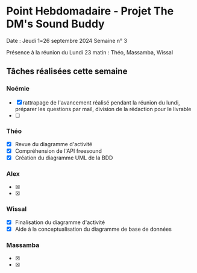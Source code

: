  # Point Hebdomadaire - Projet The DM's Sound Buddy


Date : Jeudi 1=26 septembre 2024
Semaine n° 3

Présence à la réunion du Lundi 23 matin : Théo, Massamba, Wissal
## Tâches réalisées cette semaine

### Noémie

- [x] rattrapage de l'avancement réalisé pendant la réunion du lundi, préparer les questions par mail, division de la rédaction pour le livrable
- [ ]

### Théo

- [x] Revue du diagramme d'activité
- [x] Compréhension de l'API freesound
- [x] Création du diagramme UML de la BDD

### Alex

- [x]
- [x]

### Wissal

- [x] Finalisation du diagramme d'activité
- [x] Aide à la conceptualisation du diagramme de base de données

### Massamba

- [x]
- [x]
